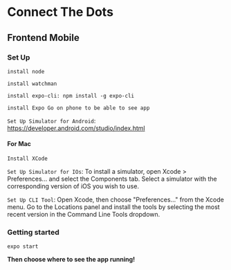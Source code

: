 # Connect The Dots 
## Frontend Mobile
### Set Up
`install node`

`install watchman`

`install expo-cli: npm install -g expo-cli`

`install Expo Go on phone to be able to see app`

`Set Up Simulator for Android`:
https://developer.android.com/studio/index.html

#### For Mac 
`Install XCode`

`Set Up Simulator for IOs`: To install a simulator, open Xcode > Preferences... and select the Components tab. 
Select a simulator with the corresponding version of iOS you wish to use.

`Set Up CLI Tool`: Open Xcode, then choose "Preferences..." from the Xcode menu. 
Go to the Locations panel and install the tools by selecting the most recent version in the Command Line Tools dropdown.

### Getting started

`expo start`

**Then choose where to see the app running!**


